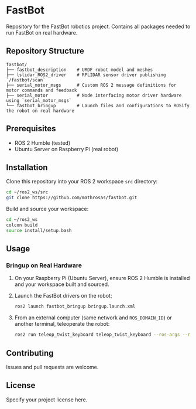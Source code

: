 # FastBot

Repository for the FastBot robotics project. Contains all packages needed to run FastBot on real hardware.

## Repository Structure

```
fastbot/
├── fastbot_description    # URDF robot model and meshes
├── lslidar_ROS2_driver    # RPLIDAR sensor driver publishing `/fastbot/scan`
├── serial_motor_msgs      # Custom ROS 2 message definitions for motor commands and feedback
├── serial_motor           # Node interfacing motor driver hardware using `serial_motor_msgs`
└── fastbot_bringup        # Launch files and configurations to ROSify the robot on real hardware
```

## Prerequisites

* ROS 2 Humble (tested)
* Ubuntu Server on Raspberry Pi (real robot)

## Installation

Clone this repository into your ROS 2 workspace `src` directory:

```bash
cd ~/ros2_ws/src
git clone https://github.com/mathrosas/fastbot.git
```

Build and source your workspace:

```bash
cd ~/ros2_ws
colcon build
source install/setup.bash
```

## Usage

### Bringup on Real Hardware

1. On your Raspberry Pi (Ubuntu Server), ensure ROS 2 Humble is installed and your workspace built and sourced.

2. Launch the FastBot drivers on the robot:

   ```bash
   ros2 launch fastbot_bringup bringup.launch.xml
   ```

3. From an external computer (same network and `ROS_DOMAIN_ID`) or another terminal, teleoperate the robot:

   ```bash
   ros2 run teleop_twist_keyboard teleop_twist_keyboard --ros-args --remap cmd_vel:=/fastbot_1/cmd_vel
   ```

## Contributing

Issues and pull requests are welcome.

## License

Specify your project license here.

